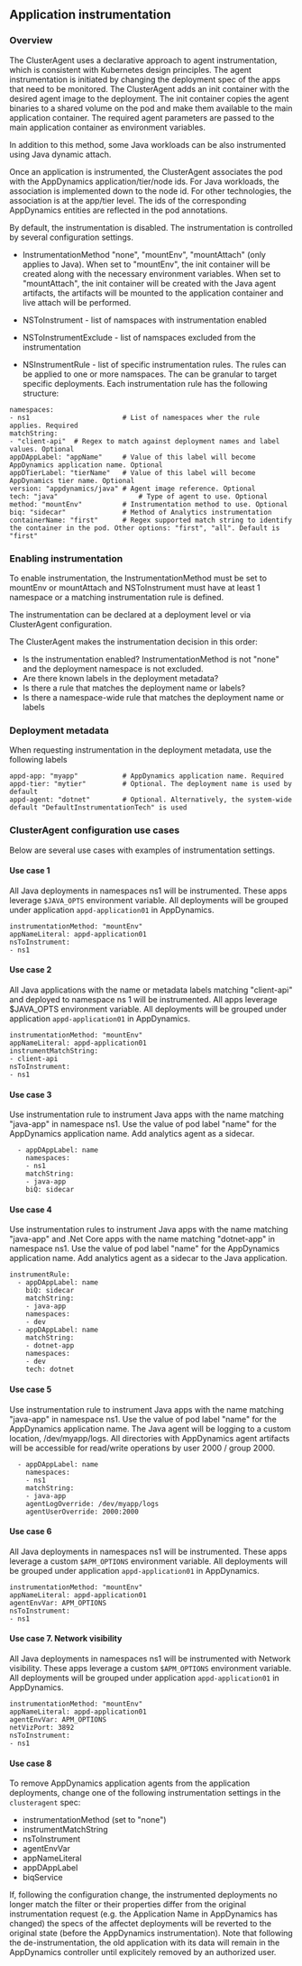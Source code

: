 ## Application instrumentation

### Overview

The ClusterAgent uses a declarative approach to agent instrumentation, which is consistent with Kubernetes design principles. 
The agent instrumentation is initiated by changing the deployment spec of the apps that need to be monitored. The ClusterAgent adds an init container with the desired agent image to the deployment. The init container copies the agent binaries to a shared volume on the pod and make them available to the main application container. The required agent parameters are passed to the main application container as environment variables. 

In addition to this method, some Java workloads can be also instrumented using Java dynamic attach.

Once an application is instrumented, the ClusterAgent associates the pod with the AppDynamics application/tier/node ids. For Java workloads, the association is implemented down to the node id. For other technologies, the association is at the app/tier level. The ids of the corresponding AppDynamics entities are reflected in the pod annotations.

By default, the instrumentation is disabled. The instrumentation is controlled by several configuration settings.
* InstrumentationMethod "none", "mountEnv", "mountAttach" (only applies to Java). When set to "mountEnv", the init container will be created along with the necessary environment variables. When set to "mountAttach", the init container will be created with the Java agent artifacts, the artifacts will be mounted to the application container and live attach will be performed.

* NSToInstrument - list of namspaces with instrumentation enabled
* NSToInstrumentExclude - list of namspaces excluded from the instrumentation
* NSInstrumentRule - list of specific instrumentation rules. The rules can be applied to one or more namspaces. The can be granular to target specific deployments. Each instrumentation rule has the following structure: 

```	  
namespaces:
- ns1						# List of namespaces wher the rule applies. Required
matchString: 
- "client-api"	# Regex to match against deployment names and label values. Optional
appDAppLabel: "appName"		# Value of this label will become AppDynamics application name. Optional			
appDTierLabel: "tierName"	# Value of this label will become AppDynamics tier name. Optional			
version: "appdynamics/java"	# Agent image reference. Optional
tech: "java"					# Type of agent to use. Optional
method: "mountEnv"			# Instrumentation method to use. Optional
biq: "sidecar"				# Method of Analytics instrumentation
containerName: "first"		# Regex supported match string to identify the container in the pod. Other options: "first", "all". Default is "first"
```

### Enabling instrumentation
To enable instrumentation, the InstrumentationMethod must be set to mountEnv or mountAttach and NSToInstrument must have at least 1 namespace or a matching instrumentation rule is defined.

The instrumentation can be declared at a deployment level or via ClusterAgent configuration.

 
The ClusterAgent makes the instrumentation decision in this order:

* Is the instrumentation enabled? InstrumentationMethod is not "none" and the deployment namespace is not excluded.
* Are there known labels in the deployment metadata?
* Is there a rule that matches the deployment name or labels?
* Is there a namespace-wide rule that matches the deployment	name or labels

### Deployment metadata
When requesting instrumentation in the deployment metadata, use the following labels

```
appd-app: "myapp"			# AppDynamics application name. Required
appd-tier: "mytier"  		# Optional. The deployment name is used by default
appd-agent: "dotnet" 		# Optional. Alternatively, the system-wide default "DefaultInstrumentationTech" is used
```


### ClusterAgent configuration use cases
Below are several use cases with examples of instrumentation settings.

#### Use case 1
All Java deployments in namespaces ns1 will be instrumented. These apps leverage `$JAVA_OPTS` environment variable. All deployments will be grouped under application `appd-application01` in AppDynamics.

```
instrumentationMethod: "mountEnv"
appNameLiteral: appd-application01
nsToInstrument:
- ns1
```

#### Use case 2 
All Java applications with the name or metadata labels matching "client-api"
and deployed to namespace ns 1 will be instrumented. All apps leverage $JAVA_OPTS environment variable. All deployments will be grouped under application `appd-application01` in AppDynamics.

```
instrumentationMethod: "mountEnv"
appNameLiteral: appd-application01
instrumentMatchString:
- client-api
nsToInstrument:
- ns1
```


#### Use case 3
Use instrumentation rule to instrument Java apps with the name matching "java-app" in namespace ns1. Use the value of pod label "name" for the AppDynamics application name. Add analytics agent as a sidecar.

```instrumentRule:
  - appDAppLabel: name
    namespaces:
    - ns1
    matchString: 
    - java-app
    biQ: sidecar
```


#### Use case 4
Use instrumentation rules to instrument Java apps with the name matching "java-app"  and .Net Core apps with the name matching "dotnet-app" in namespace ns1.  Use the value of pod label "name" for the AppDynamics application name. Add analytics agent as a sidecar to the Java application.


```
instrumentRule:
  - appDAppLabel: name
    biQ: sidecar
    matchString:
    - java-app
    namespaces:
    - dev
  - appDAppLabel: name
    matchString:
    - dotnet-app
    namespaces:
    - dev
    tech: dotnet
```

#### Use case 5
Use instrumentation rule to instrument Java apps with the name matching "java-app" in namespace ns1. Use the value of pod label "name" for the AppDynamics application name. 
The Java agent will be logging to a custom location, /dev/myapp/logs. All directories with AppDynamics agent artifacts will be accessible for read/write operations by user 2000 / group 2000.

```instrumentRule:
  - appDAppLabel: name
    namespaces:
    - ns1
    matchString: 
    - java-app
    agentLogOverride: /dev/myapp/logs
    agentUserOverride: 2000:2000
```

#### Use case 6
All Java deployments in namespaces ns1 will be instrumented. These apps leverage a custom `$APM_OPTIONS` environment variable. All deployments will be grouped under application `appd-application01` in AppDynamics.

```
instrumentationMethod: "mountEnv"
appNameLiteral: appd-application01
agentEnvVar: APM_OPTIONS
nsToInstrument:
- ns1
```

#### Use case 7. Network visibility
All Java deployments in namespaces ns1 will be instrumented with Network visibility. These apps leverage a custom `$APM_OPTIONS` environment variable. All deployments will be grouped under application `appd-application01` in AppDynamics.

```
instrumentationMethod: "mountEnv"
appNameLiteral: appd-application01
agentEnvVar: APM_OPTIONS
netVizPort: 3892
nsToInstrument:
- ns1
```

#### Use case 8
To remove AppDynamics application agents from the application deployments, change one of the following instrumentation settings in the `clusteragent` spec:

* instrumentationMethod (set to "none")
* instrumentMatchString
* nsToInstrument
* agentEnvVar
* appNameLiteral
* appDAppLabel
* biqService

If, following the configuration change, the instrumented deployments no longer match the filter or their properties differ from the original instrumentation request (e.g. the Application Name in AppDynamics has changed) the specs of the affectet deployments will be reverted to the original state (before the AppDynamics instrumentation).
Note that following the de-instrumentation, the old application with its data will remain in the AppDynamics controller until explicitely removed by an authorized user.